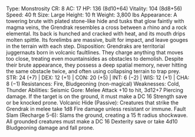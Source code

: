 Type: Monstrosity
CR: 8
AC: 17
HP: 136 (8d10+64)
Vitality: 104 (8d8+56)
Speed: 40 ft
Size: Large
Height: 10 ft
Weight: 3,800 lbs
Appearance: A towering brute with plated stone-like hide and tusks that glow faintly with magma veins, the Grendrak resembles a cross between a rhino and a rock elemental. Its back is hunched and cracked with heat, and its mouth drips molten spittle. Its forelimbs are massive, built for impact, and leave gouges in the terrain with each step.
Disposition: Grendraks are territorial juggernauts born in volcanic faultlines. They charge anything that moves too close, treating even mountainsides as obstacles to demolish. Despite their brute appearance, they possess a deep spatial memory, never hitting the same obstacle twice, and often using collapsing terrain to trap prey.
STR: 24 (+7) | DEX: 12 (+1) | CON: 20 (+5) | INT: 6 (−2) | WIS: 12 (+1) | CHA: 8 (−1)
Resistances: Fire, Bludgeoning (non-magical)
Weaknesses: Cold, Thunder
Abilities:
Seismic Gore: Melee Attack +10 to hit, 3d12+7 Piercing damage. If the target is on the ground, it must make a DC 16 Strength save or be knocked prone.
Volcanic Hide (Passive): Creatures that strike the Grendrak in melee take 1d8 Fire damage unless resistant or immune.
Fault Slam (Recharge 5-6): Slams the ground, creating a 15 ft radius shockwave. All grounded creatures must make a DC 16 Dexterity save or take 4d10 Bludgeoning damage and fall prone.
